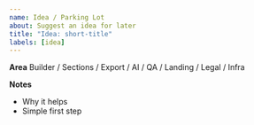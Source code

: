 ```yaml
---
name: Idea / Parking Lot
about: Suggest an idea for later
title: "Idea: short-title"
labels: [idea]
---
```


**Area**
Builder / Sections / Export / AI / QA / Landing / Legal / Infra

**Notes**

- Why it helps
- Simple first step
